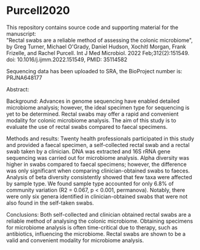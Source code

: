 # Purcell2020

This repository contains source code and supporting material for the manuscript:  
"Rectal swabs are a reliable method of assessing the colonic microbiome", by Greg Turner,  Michael O'Grady, Daniel Hudson, Xochitl Morgan, Frank Frizelle, and Rachel Purcell. Int J Med Microbiol. 2022 Feb;312(2):151549.  doi: 10.1016/j.ijmm.2022.151549, PMID: 35114582
  
Sequencing data has been uploaded to SRA, the BioProject number is: PRJNA648177  
  
Abstract:


Background: Advances in genome sequencing have enabled detailed microbiome analysis; however, the ideal specimen type for sequencing is yet to be determined. Rectal swabs may offer a rapid and convenient modality for colonic microbiome analysis. The aim of this study is to evaluate the use of rectal swabs compared to faecal specimens.

Methods and results: Twenty health professionals participated in this study and provided a faecal specimen, a self-collected rectal swab and a rectal swab taken by a clinician. DNA was extracted and 16S rRNA gene sequencing was carried out for microbiome analysis. Alpha diversity was higher in swabs compared to faecal specimens; however, the difference was only significant when comparing clinician-obtained swabs to faeces. Analysis of beta diversity consistently showed that few taxa were affected by sample type. We found sample type accounted for only 6.8% of community variation (R2 = 0.067, p < 0.001, permanova). Notably, there were only six genera identified in clinician-obtained swabs that were not also found in the self-taken swabs.

Conclusions: Both self-collected and clinician obtained rectal swabs are a reliable method of analysing the colonic microbiome. Obtaining specimens for microbiome analysis is often time-critical due to therapy, such as antibiotics, influencing the microbiome. Rectal swabs are shown to be a valid and convenient modality for microbiome analysis. 


